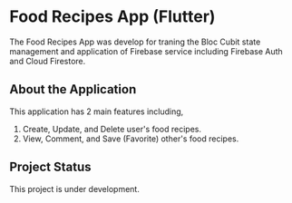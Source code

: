 # Food Recipes App (Flutter)
The Food Recipes App was develop for traning the Bloc Cubit state management and application of Firebase service including Firebase Auth and Cloud Firestore.

## About the Application
This application has 2 main features including,
  1. Create, Update, and Delete user's food recipes.
  2. View, Comment, and Save (Favorite) other's food recipes.

## Project Status
This project is under development.
